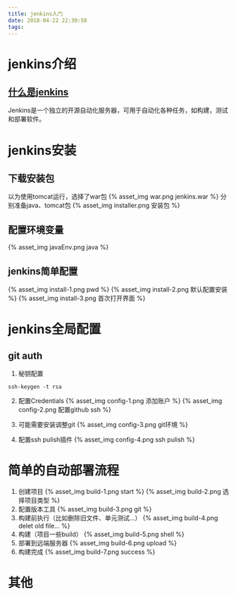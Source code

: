 ```yaml
---
title: jenkins入门
date: 2018-04-22 22:30:58
tags:
---
```

# jenkins介绍
## [什么是jenkins](https://jenkins.io/doc/#what-is-jenkins)
Jenkins是一个独立的开源自动化服务器，可用于自动化各种任务，如构建，测试和部署软件。

# jenkins安装
## 下载安装包
以为使用tomcat运行，选择了war包
{% asset_img war.png jenkins.war %}
分别准备java、tomcat包
{% asset_img installer.png 安装包 %}

## 配置环境变量
{% asset_img javaEnv.png java %}

## jenkins简单配置
{% asset_img install-1.png pwd %}
{% asset_img install-2.png 默认配置安装 %}
{% asset_img install-3.png 首次打开界面 %}

# jenkins全局配置
## git auth
1. 秘钥配置
````
ssh-keygen -t rsa
````
2. 配置Credentials
{% asset_img config-1.png 添加账户 %}
{% asset_img config-2.png 配置github ssh %}

3. 可能需要安装调整git
{% asset_img config-3.png git环境 %}

4. 配置ssh pulish插件
{% asset_img config-4.png ssh pulish %}

# 简单的自动部署流程
1. 创建项目
{% asset_img build-1.png start %}
{% asset_img build-2.png 选择项目类型 %}
2. 配置版本工具
{% asset_img build-3.png git %}
3. 构建前执行（比如删除旧文件、单元测试...）
{% asset_img build-4.png delet old file... %}
4. 构建（项目一些build）
{% asset_img build-5.png shell %}
5. 部署到远端服务器
{% asset_img build-6.png upload %}
6. 构建完成
{% asset_img build-7.png success %}

# 其他